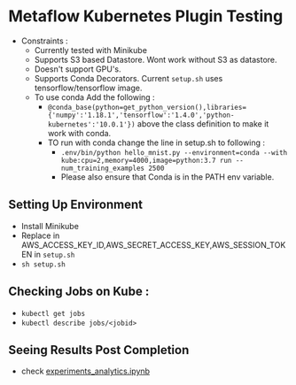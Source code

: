 # Metaflow Kubernetes Plugin Testing

- Constraints : 
    - Currently tested with Minikube
    - Supports S3 based Datastore. Wont work without S3 as datastore. 
    - Doesn't support GPU's. 
    - Supports Conda Decorators. Current ``setup.sh`` uses tensorflow/tensorflow image. 
    - To use conda Add the following : 
        - ``@conda_base(python=get_python_version(),libraries={'numpy':'1.18.1','tensorflow':'1.4.0','python-kubernetes':'10.0.1'})`` above the class definition to make it work with conda.
        - TO run with conda change the line in setup.sh to following : 
            - ``.env/bin/python hello_mnist.py --environment=conda --with kube:cpu=2,memory=4000,image=python:3.7 run --num_training_examples 2500``
            - Please also ensure that Conda is in the PATH env variable. 
    
## Setting Up Environment
- Install Minikube
- Replace in AWS_ACCESS_KEY_ID,AWS_SECRET_ACCESS_KEY,AWS_SESSION_TOKEN in `setup.sh`
- ``sh setup.sh``

## Checking Jobs on Kube : 
- ``kubectl get jobs``
- ``kubectl describe jobs/<jobid>``

## Seeing Results Post Completion 
- check [experiments_analytics.ipynb](experiments_analytics.ipynb)
